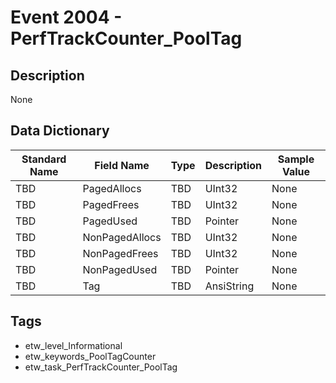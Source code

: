 # Event 2004 - PerfTrackCounter_PoolTag

## Description
None

## Data Dictionary
|Standard Name|Field Name|Type|Description|Sample Value|
|---|---|---|---|---|
|TBD|PagedAllocs|TBD|UInt32|None|None|
|TBD|PagedFrees|TBD|UInt32|None|None|
|TBD|PagedUsed|TBD|Pointer|None|None|
|TBD|NonPagedAllocs|TBD|UInt32|None|None|
|TBD|NonPagedFrees|TBD|UInt32|None|None|
|TBD|NonPagedUsed|TBD|Pointer|None|None|
|TBD|Tag|TBD|AnsiString|None|None|

## Tags
* etw_level_Informational
* etw_keywords_PoolTagCounter
* etw_task_PerfTrackCounter_PoolTag